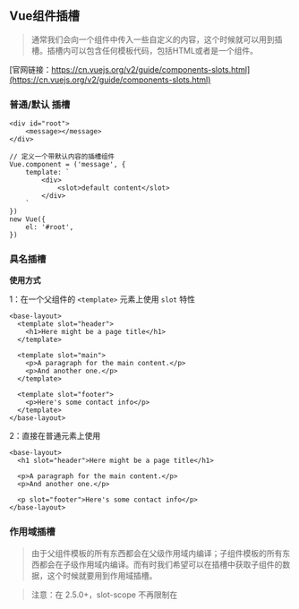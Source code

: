 ## Vue组件插槽

> 通常我们会向一个组件中传入一些自定义的内容，这个时候就可以用到插槽。插槽内可以包含任何模板代码，包括HTML或者是一个组件。

[官网链接：https://cn.vuejs.org/v2/guide/components-slots.html](https://cn.vuejs.org/v2/guide/components-slots.html)

### 普通/默认 插槽

```
<div id="root">
    <message></message>
</div>

// 定义一个带默认内容的插槽组件
Vue.component = ('message', {
    template: `
        <div>
            <slot>default content</slot>
        </div>    
    `
})
new Vue({
    el: '#root',
})
```

### 具名插槽

**使用方式**

1：在一个父组件的 `<template>` 元素上使用 `slot` 特性

```
<base-layout>
  <template slot="header">
    <h1>Here might be a page title</h1>
  </template>
  
  <template slot="main">
    <p>A paragraph for the main content.</p>
    <p>And another one.</p>
  </template>
 
  <template slot="footer">
    <p>Here's some contact info</p>
  </template>
</base-layout>
```

2：直接在普通元素上使用

```
<base-layout>
  <h1 slot="header">Here might be a page title</h1>

  <p>A paragraph for the main content.</p>
  <p>And another one.</p>

  <p slot="footer">Here's some contact info</p>
</base-layout>
```
### 作用域插槽

> 由于父组件模板的所有东西都会在父级作用域内编译；子组件模板的所有东西都会在子级作用域内编译。而有时我们希望可以在插槽中获取子组件的数据，这个时候就要用到作用域插槽。

> 注意：在 2.5.0+，slot-scope 不再限制在 <template> 元素上使用，而可以用在插槽内的任何元素或组件上。

```
<div id="root">
    <child>
        <template slot-scope="data">
            <h1>{{data.item}}</h1>
        </template>
<!--  <li slot-scope="data">{{data.item}}</li> -->
    </child>
</div>

// 申明一个作用域插槽
Vue.component('child', {
    data () {
      return {
          list: [1, 2, 3, 4]
      }  
    },
    template: `
        <div>
            <ul>
                <slot v-for="item of list"
                    :item="item"
                ></slot>
            </ul>
        </div>
    `
})
```

[具体效果点击这里查看](http://jsbin.com/febogar/edit?html,output)
